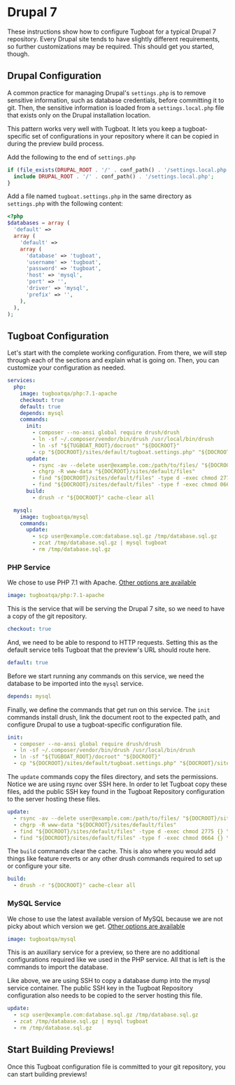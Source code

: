 # Drupal 7

These instructions show how to configure Tugboat for a typical Drupal 7
repository. Every Drupal site tends to have slightly different requirements, so
further customizations may be required. This should get you started, though.

## Drupal Configuration

A common practice for managing Drupal's `settings.php` is to remove sensitive
information, such as database credentials, before committing it to git. Then,
the sensitive information is loaded from a `settings.local.php` file that exists
only on the Drupal installation location.

This pattern works very well with Tugboat. It lets you keep a tugboat-specific
set of configurations in your repository where it can be copied in during the
preview build process.

Add the following to the end of `settings.php`

```php
if (file_exists(DRUPAL_ROOT . '/' . conf_path() . '/settings.local.php')) {
  include DRUPAL_ROOT . '/' . conf_path() . '/settings.local.php';
}
```

Add a file named `tugboat.settings.php` in the same directory as `settings.php`
with the following content:

```php
<?php
$databases = array (
  'default' =>
  array (
    'default' =>
    array (
      'database' => 'tugboat',
      'username' => 'tugboat',
      'password' => 'tugboat',
      'host' => 'mysql',
      'port' => '',
      'driver' => 'mysql',
      'prefix' => '',
    ),
  ),
);
```

## Tugboat Configuration

Let's start with the complete working configuration. From there, we will step
through each of the sections and explain what is going on. Then, you can
customize your configuration as needed.

```yaml
services:
  php:
    image: tugboatqa/php:7.1-apache
    checkout: true
    default: true
    depends: mysql
    commands:
      init:
    	- composer --no-ansi global require drush/drush
    	- ln -sf ~/.composer/vendor/bin/drush /usr/local/bin/drush
    	- ln -sf "${TUGBOAT_ROOT}/docroot" "${DOCROOT}"
    	- cp "${DOCROOT}/sites/default/tugboat.settings.php" "${DOCROOT}/sites/default/settings.local.php"
      update:
        - rsync -av --delete user@example.com:/path/to/files/ "${DOCROOT}/sites/default/files/"
        - chgrp -R www-data "${DOCROOT}/sites/default/files"
        - find "${DOCROOT}/sites/default/files" -type d -exec chmod 2775 {} \;
        - find "${DOCROOT}/sites/default/files" -type f -exec chmod 0664 {} \;
      build:
        - drush -r "${DOCROOT}" cache-clear all

  mysql:
    image: tugboatqa/mysql
    commands:
      update:
        - scp user@example.com:database.sql.gz /tmp/database.sql.gz
        - zcat /tmp/database.sql.gz | mysql tugboat
        - rm /tmp/database.sql.gz
```

### PHP Service

We chose to use PHP 7.1 with Apache.
[Other options are available](../../reference/services/index.md#php)

```yaml
image: tugboatqa/php:7.1-apache
```

This is the service that will be serving the Drupal 7 site, so we need to have a
copy of the git repository.

```yaml
checkout: true
```

And, we need to be able to respond to HTTP requests. Setting this as the default
service tells Tugboat that the preview's URL should route here.

```yaml
default: true
```

Before we start running any commands on this service, we need the database to be
imported into the `mysql` service.

```yaml
depends: mysql
```

Finally, we define the commands that get run on this service. The `init`
commands install drush, link the document root to the expected path, and
configure Drupal to use a tugboat-specific configuration file.

```yaml
init:
  - composer --no-ansi global require drush/drush
  - ln -sf ~/.composer/vendor/bin/drush /usr/local/bin/drush
  - ln -sf "${TUGBOAT_ROOT}/docroot" "${DOCROOT}"
  - cp "${DOCROOT}/sites/default/tugboat.settings.php" "${DOCROOT}/sites/default/settings.local.php"
```

The `update` commands copy the files directory, and sets the permissions. Notice
we are using rsync over SSH here. In order to let Tugboat copy these files, add
the public SSH key found in the Tugboat Repository configuration to the server
hosting these files.

```yaml
update:
  - rsync -av --delete user@example.com:/path/to/files/ "${DOCROOT}/sites/default/files/"
  - chgrp -R www-data "${DOCROOT}/sites/default/files"
  - find "${DOCROOT}/sites/default/files" -type d -exec chmod 2775 {} \;
  - find "${DOCROOT}/sites/default/files" -type f -exec chmod 0664 {} \;
```

The `build` commands clear the cache. This is also where you would add things
like feature reverts or any other drush commands required to set up or configure
your site.

```yaml
build:
  - drush -r "${DOCROOT}" cache-clear all
```

### MySQL Service

We chose to use the latest available version of MySQL because we are not picky
about which version we get.
[Other options are available](../../reference/services/index.md#mysql)

```yaml
image: tugboatqa/mysql
```

This is an auxiliary service for a preview, so there are no additional
configurations required like we used in the PHP service. All that is left is the
commands to import the database.

Like above, we are using SSH to copy a database dump into the mysql service
container. The public SSH key in the Tugboat Repository configuration also needs
to be copied to the server hosting this file.

```yaml
update:
  - scp user@example.com:database.sql.gz /tmp/database.sql.gz
  - zcat /tmp/database.sql.gz | mysql tugboat
  - rm /tmp/database.sql.gz
```

## Start Building Previews!

Once this Tugboat configuration file is committed to your git repository, you
can start building previews!
